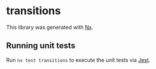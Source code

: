# transitions

This library was generated with [Nx](https://nx.dev).

## Running unit tests

Run `nx test transitions` to execute the unit tests via [Jest](https://jestjs.io).
